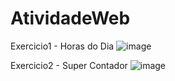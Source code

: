# AtividadeWeb

Exercicio1 - Horas do Dia
![image](https://user-images.githubusercontent.com/91507393/217688812-f6b4a146-9e92-498d-964d-fdb639d35ad1.png)


Exercicio2 - Super Contador
![image](https://user-images.githubusercontent.com/91507393/220626292-110faac3-b9db-4fce-9426-5954a5ecf251.png)

